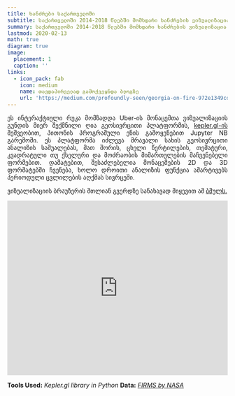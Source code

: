 ```yaml
---
title: ხანძრები საქართველოში
subtitle: საქართველოში 2014-2018 წლებში მომხდარი ხანძრების ვიზუალიზაცია
summary: საქართველოში 2014-2018 წლებში მომხდარი ხანძრების ვიზუალიზაცია
lastmod: 2020-02-13
math: true
diagram: true
image:
  placement: 1
  caption: ''
links:
  - icon_pack: fab
    icon: medium
    name: თავდაპირველად გამოქვეყნდა ბლოგზე
    url: 'https://medium.com/profoundly-seen/georgia-on-fire-972e1349cd5b'
---
```

<style>
  img {
    transition:transform 0.25s ease;
    filter: grayscale(100%);
}
  img:hover {
    filter: grayscale(0);
}
</style>

<p align="justify">
ეს ინტერაქტიული რუკა მომზადდა Uber-ის მონაცემთა ვიზუალიზაციის გუნდის მიერ შექმნილი ღია გეოსივრცითი პლატფორმის, <a href="https://kepler.gl/"> kepler.gl-ის </a> მეშვეობით, პითონის პროგრამული ენის გამოყენებით Jupyter NB გარემოში. ეს პლატფორმა იძლევა მრავალი სახის გეოსივრცითი ანალიზის საშუალებას, მათ შორის, ცხელი წერტილების, თემატური, კვადრატული თუ ქსელური და მოძრაობის მიმართულების მაჩვენებელი ფორმებით. დამატებით, შესაძლებელია მონაცემების 2D და 3D ფორმატებში ჩვენება, ხოლო დროითი ანალიზის ფუნქცია ამარტივებს პერიოდული ცვლილების აღქმას სივრცეში. </p>

<p align="justify">
ვიზუალიზაციის ბრაუზერის მთლიან გვერდზე სანახავად მიყევით ამ <a href="https://georgiaonfire.github.io/">ბმულს.</a></p>

<div>
<iframe src="https://georgiaonfire.github.io/" style="border:0px #ffffff none;" name="myiFrame" scrolling="no" frameborder="1" marginheight="0px" marginwidth="0px" height="400px" width=100% allowfullscreen></iframe>
</div>

**Tools Used:** _Kepler.gl library in Python_  **Data:** [_FIRMS by NASA_](https://firms.modaps.eosdis.nasa.gov/)
